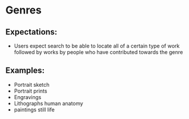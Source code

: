 # Genres

## Expectations:

* Users expect search to be able to locate all of a certain type of work followed by works by people who have contributed towards the genre

## Examples:

* Portrait sketch
* Portrait prints
* Engravings
* Lithographs human anatomy
* paintings still life

